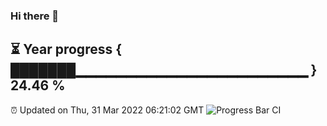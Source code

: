 ### Hi there 👋
⏳ Year progress { ███████▁▁▁▁▁▁▁▁▁▁▁▁▁▁▁▁▁▁▁▁▁▁▁ } 24.46 %
---
⏰ Updated on Thu, 31 Mar 2022 06:21:02 GMT
![Progress Bar CI](https://github.com/liununu/liununu/workflows/Progress%20Bar%20CI/badge.svg)
